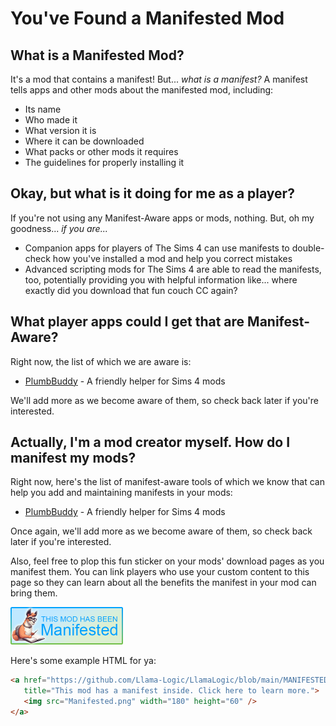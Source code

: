 # You've Found a Manifested Mod

## What is a Manifested Mod?
It's a mod that contains a manifest!
But... *what is a manifest?*
A manifest tells apps and other mods about the manifested mod, including:
* Its name
* Who made it
* What version it is
* Where it can be downloaded
* What packs or other mods it requires
* The guidelines for properly installing it

## Okay, but what is it doing for me as a player?
If you're not using any Manifest-Aware apps or mods, nothing.
But, oh my goodness... *if you are...*
* Companion apps for players of The Sims 4 can use manifests to double-check how you've installed a mod and help you correct mistakes
* Advanced scripting mods for The Sims 4 are able to read the manifests, too, potentially providing you with helpful information like... where exactly did you download that fun couch CC again?

## What player apps could I get that are Manifest-Aware?
Right now, the list of which we are aware is:
* [PlumbBuddy](https://plumbbuddy.app) - A friendly helper for Sims 4 mods

We'll add more as we become aware of them, so check back later if you're interested.

## Actually, I'm a mod creator myself. How do I manifest my mods?
Right now, here's the list of manifest-aware tools of which we know that can help you add and maintaining manifests in your mods:
* [PlumbBuddy](https://plumbbuddy.app) - A friendly helper for Sims 4 mods

Once again, we'll add more as we become aware of them, so check back later if you're interested.

Also, feel free to plop this fun sticker on your mods' download pages as you manifest them.
You can link players who use your custom content to this page so they can learn about all the benefits the manifest in your mod can bring them.

<img src="Manifested.png" width="180" height="60" />

Here's some example HTML for ya:
```html
<a href="https://github.com/Llama-Logic/LlamaLogic/blob/main/MANIFESTED.md"
   title="This mod has a manifest inside. Click here to learn more.">
   <img src="Manifested.png" width="180" height="60" />
</a>
```
